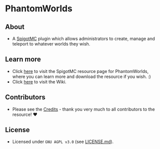 # PhantomWorlds

## About
* A [SpigotMC](https://www.spigotmc.org/) plugin which allows administrators to create, manage and teleport to whatever
  worlds they wish.

## Learn more

* Click [here](https://www.spigotmc.org/resources/phantomworlds.84099/) to visit the SpigotMC resource page for
  PhantomWorlds, where you can learn more and download the resource if you wish. :)
* Click [here](https://github.com/lokka30/PhantomWorlds/wiki) to visit the Wiki.

## Contributors
* Please see the [Credits](https://github.com/lokka30/PhantomWorlds/wiki/Credits) - thank you very much to all contributors to the resource! ❤

## License

* Licensed under `GNU AGPL v3.0` (see [LICENSE.md](https://github.com/lokka30/PhantomWorlds/blob/master/LICENSE.md)).